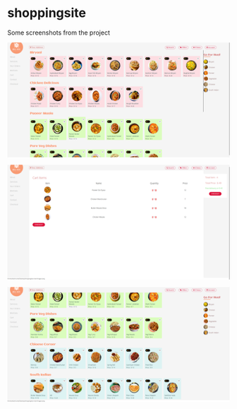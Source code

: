 # shoppingsite

Some screenshots from the project

![Screenshot (142)](images/Desktop_View1.png)



![Screenshot (143)](images/cart_view.png)

![Screenshot (142)](images/Desktop_View2.png)



